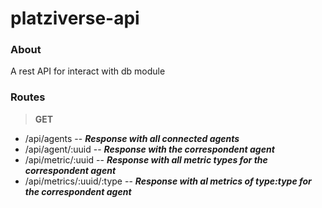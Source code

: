 # platziverse-api

### About 
A rest API for interact with db module

### Routes

> **GET**

- /api/agents -- ***Response with all connected agents***
- /api/agent/:uuid -- ***Response with the correspondent agent***
- /api/metric/:uuid -- ***Response with all metric types for the correspondent agent***
- /api/metrics/:uuid/:type -- ***Response with al metrics of type:type for the correspondent agent***
